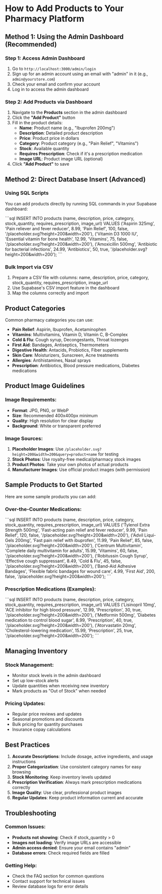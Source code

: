 # How to Add Products to Your Pharmacy Platform

## Method 1: Using the Admin Dashboard (Recommended)

### Step 1: Access Admin Dashboard
1. Go to `http://localhost:3000/admin/login`
2. Sign up for an admin account using an email with "admin" in it (e.g., `admin@yourstore.com`)
3. Check your email and confirm your account
4. Log in to access the admin dashboard

### Step 2: Add Products via Dashboard
1. Navigate to the **Products** section in the admin dashboard
2. Click the **"Add Product"** button
3. Fill in the product details:
   - **Name**: Product name (e.g., "Ibuprofen 200mg")
   - **Description**: Detailed product description
   - **Price**: Product price in dollars
   - **Category**: Product category (e.g., "Pain Relief", "Vitamins")
   - **Stock**: Available quantity
   - **Requires Prescription**: Check if it's a prescription medication
   - **Image URL**: Product image URL (optional)
4. Click **"Add Product"** to save

## Method 2: Direct Database Insert (Advanced)

### Using SQL Scripts
You can add products directly by running SQL commands in your Supabase dashboard:

\`\`\`sql
INSERT INTO products (name, description, price, category, stock_quantity, requires_prescription, image_url)
VALUES 
  ('Aspirin 325mg', 'Pain reliever and fever reducer', 8.99, 'Pain Relief', 100, false, '/placeholder.svg?height=200&width=200'),
  ('Vitamin D3 1000 IU', 'Essential vitamin for bone health', 12.99, 'Vitamins', 75, false, '/placeholder.svg?height=200&width=200'),
  ('Amoxicillin 500mg', 'Antibiotic for bacterial infections', 24.99, 'Antibiotics', 50, true, '/placeholder.svg?height=200&width=200');
\`\`\`

### Bulk Import via CSV
1. Prepare a CSV file with columns: name, description, price, category, stock_quantity, requires_prescription, image_url
2. Use Supabase's CSV import feature in the dashboard
3. Map the columns correctly and import

## Product Categories

Common pharmacy categories you can use:
- **Pain Relief**: Aspirin, Ibuprofen, Acetaminophen
- **Vitamins**: Multivitamins, Vitamin D, Vitamin C, B-Complex
- **Cold & Flu**: Cough syrup, Decongestants, Throat lozenges
- **First Aid**: Bandages, Antiseptics, Thermometers
- **Digestive Health**: Antacids, Probiotics, Fiber supplements
- **Skin Care**: Moisturizers, Sunscreen, Acne treatments
- **Allergies**: Antihistamines, Nasal sprays
- **Prescription**: Antibiotics, Blood pressure medications, Diabetes medications

## Product Image Guidelines

### Image Requirements:
- **Format**: JPG, PNG, or WebP
- **Size**: Recommended 400x400px minimum
- **Quality**: High resolution for clear display
- **Background**: White or transparent preferred

### Image Sources:
1. **Placeholder Images**: Use `/placeholder.svg?height=200&width=200&query=product+name` for testing
2. **Stock Photos**: Use royalty-free medical/pharmacy stock images
3. **Product Photos**: Take your own photos of actual products
4. **Manufacturer Images**: Use official product images (with permission)

## Sample Products to Get Started

Here are some sample products you can add:

### Over-the-Counter Medications:
\`\`\`sql
INSERT INTO products (name, description, price, category, stock_quantity, requires_prescription, image_url) VALUES
('Tylenol Extra Strength 500mg', 'Fast-acting pain relief and fever reducer', 9.99, 'Pain Relief', 120, false, '/placeholder.svg?height=200&width=200'),
('Advil Liqui-Gels 200mg', 'Fast pain relief with ibuprofen', 11.99, 'Pain Relief', 85, false, '/placeholder.svg?height=200&width=200'),
('Centrum Multivitamin', 'Complete daily multivitamin for adults', 15.99, 'Vitamins', 60, false, '/placeholder.svg?height=200&width=200'),
('Robitussin Cough Syrup', 'Effective cough suppressant', 8.49, 'Cold & Flu', 45, false, '/placeholder.svg?height=200&width=200'),
('Band-Aid Adhesive Bandages', 'Flexible fabric bandages for wound care', 4.99, 'First Aid', 200, false, '/placeholder.svg?height=200&width=200');
\`\`\`

### Prescription Medications (Examples):
\`\`\`sql
INSERT INTO products (name, description, price, category, stock_quantity, requires_prescription, image_url) VALUES
('Lisinopril 10mg', 'ACE inhibitor for high blood pressure', 12.99, 'Prescription', 30, true, '/placeholder.svg?height=200&width=200'),
('Metformin 500mg', 'Diabetes medication to control blood sugar', 8.99, 'Prescription', 40, true, '/placeholder.svg?height=200&width=200'),
('Atorvastatin 20mg', 'Cholesterol-lowering medication', 15.99, 'Prescription', 25, true, '/placeholder.svg?height=200&width=200');
\`\`\`

## Managing Inventory

### Stock Management:
- Monitor stock levels in the admin dashboard
- Set up low-stock alerts
- Update quantities when receiving new inventory
- Mark products as "Out of Stock" when needed

### Pricing Updates:
- Regular price reviews and updates
- Seasonal promotions and discounts
- Bulk pricing for quantity purchases
- Insurance copay calculations

## Best Practices

1. **Accurate Descriptions**: Include dosage, active ingredients, and usage instructions
2. **Proper Categorization**: Use consistent category names for easy browsing
3. **Stock Monitoring**: Keep inventory levels updated
4. **Prescription Verification**: Always mark prescription medications correctly
5. **Image Quality**: Use clear, professional product images
6. **Regular Updates**: Keep product information current and accurate

## Troubleshooting

### Common Issues:
- **Products not showing**: Check if stock_quantity > 0
- **Images not loading**: Verify image URLs are accessible
- **Admin access denied**: Ensure your email contains "admin"
- **Database errors**: Check required fields are filled

### Getting Help:
- Check the FAQ section for common questions
- Contact support for technical issues
- Review database logs for error details

